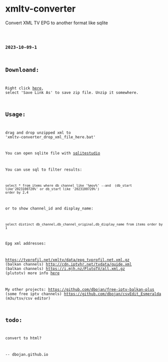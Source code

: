 # xmltv-converter
Convert XML TV EPG to another format like sqlite
<code> <pre> 

### 2023-10-09-1

## Downloand: 
Right click [here](https://raw.githubusercontent.com/dbojan/xmltv-converter/main/xmltv-converter.zip), select 'Save Link As' to save zip file.
Unzip it somewhere.


## Usage:
drag and drop unzipped xml to 'xmltv-converter_drop_xml_file_here.bat'

You can open sqlite file with [sqlitestudio](https://github.com/pawelsalawa/sqlitestudio)

You can use sql to filter results:
```
select * from items where db_channel like '%mov%' --and  (db_start like'2023100720%' or db_start like '2023100720%')
order by 2,4
```
or to show channel_id and display_name:
```
select distinct db_channel,db_channel_original,db_display_name from items order by 1
```

Epg xml addresses:

https://tvprofil.net/xmltv/data/epg_tvprofil.net.xml.gz (balkan channels)
http://cdn.iptvhr.net/tvdata/guide.xml (balkan channels)
https://i.mjh.nz/PlutoTV/all.xml.gz (plutotv)
more info [here](https://github.com/iptv-org/epg)



My other projects:
https://github.com/dbojan/free-iptv-balkan-plus (some free iptv channels)
https://github.com/dbojan/csvEdit_Esmeralda (m3u/tsv/csv editor)


## todo:
convert to html?

--
dbojan.github.io